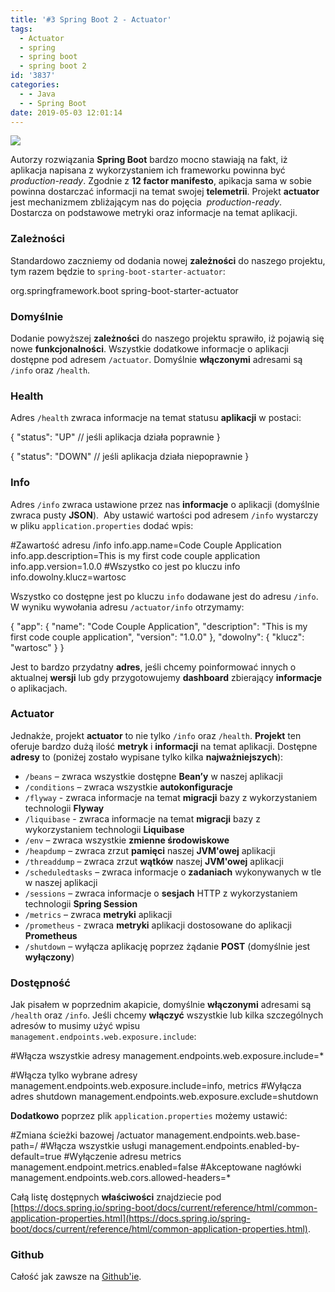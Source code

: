 ```yaml
---
title: '#3 Spring Boot 2 - Actuator'
tags:
  - Actuator
  - spring
  - spring boot
  - spring boot 2
id: '3837'
categories:
  - - Java
  - - Spring Boot
date: 2019-05-03 12:01:14
---
```


![](https://codecouple.pl/wp-content/uploads/2017/12/springBoot2Art.png)

Autorzy rozwiązania **Spring Boot** bardzo mocno stawiają na fakt, iż aplikacja napisana z wykorzystaniem ich frameworku powinna być _production-ready_. Zgodnie z **12 factor manifesto**, apikacja sama w sobie powinna dostarczać informacji na temat swojej **telemetrii**. Projekt **actuator** jest mechanizmem zbliżającym nas do pojęcia  _production-ready_. Dostarcza on podstawowe metryki oraz informacje na temat aplikacji.
<!-- more -->
### Zależności

Standardowo zaczniemy od dodania nowej **zależności** do naszego projektu, tym razem będzie to `spring-boot-starter-actuator`:

<dependency>
    <groupId>org.springframework.boot</groupId>
    <artifactId>spring-boot-starter-actuator</artifactId>
</dependency>

### Domyślnie

Dodanie powyższej **zależności** do naszego projektu sprawiło, iż pojawią się nowe **funkcjonalności**. Wszystkie dodatkowe informacje o aplikacji dostępne pod adresem `/actuator`. Domyślnie **włączonymi** adresami są `/info` oraz `/health`.

### Health

Adres `/health` zwraca informacje na temat statusu **aplikacji** w postaci:

{
   "status": "UP" // jeśli aplikacja działa poprawnie
}

{
   "status": "DOWN" // jeśli aplikacja działa niepoprawnie
}

### Info

Adres `/info` zwraca ustawione przez nas **informacje** o aplikacji (domyślnie zwraca pusty **JSON**).  Aby ustawić wartości pod adresem `/info` wystarczy w pliku `application.properties` dodać wpis:

#Zawartość adresu /info
info.app.name=Code Couple Application
info.app.description=This is my first code couple application
info.app.version=1.0.0
#Wszystko co jest po kluczu info
info.dowolny.klucz=wartosc

Wszystko co dostępne jest po kluczu `info` dodawane jest do adresu `/info`. W wyniku wywołania adresu `/actuator/info` otrzymamy:

{
  "app": {
    "name": "Code Couple Application",
    "description": "This is my first code couple application",
    "version": "1.0.0"
  },
  "dowolny": {
    "klucz": "wartosc"
 }
}

Jest to bardzo przydatny **adres**, jeśli chcemy poinformować innych o aktualnej **wersji** lub gdy przygotowujemy **dashboard** zbierający **informacje** o aplikacjach.

### Actuator

Jednakże, projekt **actuator** to nie tylko `/info` oraz `/health`. **Projekt** ten oferuje bardzo dużą ilość **metryk** i **informacji** na temat aplikacji. Dostępne **adresy** to (poniżej zostało wypisane tylko kilka **najważniejszych**):

*   `/beans` – zwraca wszystkie dostępne **Bean’y** w naszej aplikacji
*   `/conditions` – zwraca wszystkie **autokonfiguracje**
*   `/flyway` - zwraca informacje na temat **migracji** bazy z wykorzystaniem technologii **Flyway**
*   `/liquibase` - zwraca informacje na temat **migracji** bazy z wykorzystaniem technologii **Liquibase**
*   `/env` – zwraca wszystkie **zmienne środowiskowe**
*   `/heapdump` – zwraca zrzut **pamięci** naszej **JVM'owej** aplikacji
*   `/threaddump` – zwraca zrzut **wątków** naszej **JVM'owej** aplikacji
*   `/scheduledtasks` – zwraca informacje o **zadaniach** wykonywanych w tle w naszej aplikacji
*   `/sessions` – zwraca informacje o **sesjach** HTTP z wykorzystaniem technologii **Spring Session**
*   `/metrics` – zwraca **metryki** aplikacji
*   `/prometheus` - zwraca **metryki** aplikacji dostosowane do aplikacji **Prometheus**
*   `/shutdown` – wyłącza aplikację poprzez żądanie **POST** (domyślnie jest **wyłączony**)

### Dostępność

Jak pisałem w poprzednim akapicie, domyślnie **włączonymi** adresami są `/health` oraz `/info`. Jeśli chcemy **włączyć** wszystkie lub kilka szczególnych adresów to musimy użyć wpisu `management.endpoints.web.exposure.include`:

#Włącza wszystkie adresy
management.endpoints.web.exposure.include=\*

#Włącza tylko wybrane adresy
management.endpoints.web.exposure.include=info, metrics
#Wyłącza adres shutdown
management.endpoints.web.exposure.exclude=shutdown

**Dodatkowo** poprzez plik `application.properties` możemy ustawić:

#Zmiana ścieżki bazowej /actuator
management.endpoints.web.base-path=/
#Włącza wszystkie usługi
management.endpoints.enabled-by-default=true
#Wyłączenie adresu metrics
management.endpoint.metrics.enabled=false
#Akceptowane nagłówki
management.endpoints.web.cors.allowed-headers=\*

Całą listę dostępnych **właściwości** znajdziecie pod [https://docs.spring.io/spring-boot/docs/current/reference/html/common-application-properties.html](https://docs.spring.io/spring-boot/docs/current/reference/html/common-application-properties.html).

### Github

Całość jak zawsze na [Github'ie](https://github.com/kchrusciel/Spring-Boot-2-Examples/tree/master/spring-boot-actuator-example).